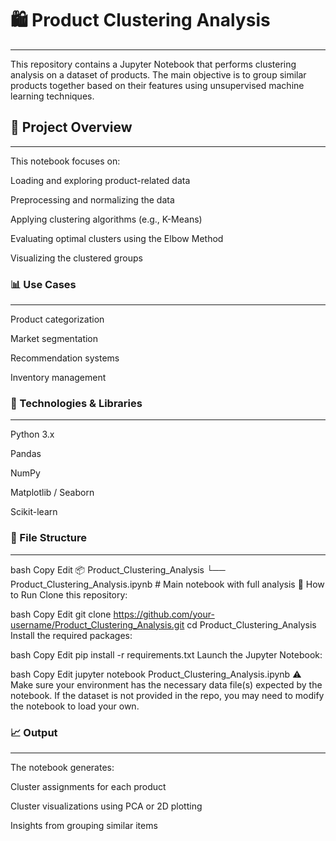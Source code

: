 # 🛍️ Product Clustering Analysis
----------------------------------
This repository contains a Jupyter Notebook that performs clustering analysis on a dataset of products. The main objective is to group similar products together based on their features using unsupervised machine learning techniques.

## 📌 Project Overview
---------------------
This notebook focuses on:

Loading and exploring product-related data

Preprocessing and normalizing the data

Applying clustering algorithms (e.g., K-Means)

Evaluating optimal clusters using the Elbow Method

Visualizing the clustered groups

### 📊 Use Cases
------------------
Product categorization

Market segmentation

Recommendation systems

Inventory management

### 🧰 Technologies & Libraries
---------------------------------
Python 3.x

Pandas

NumPy

Matplotlib / Seaborn

Scikit-learn

### 📂 File Structure
-----------------------
bash
Copy
Edit
📦 Product_Clustering_Analysis
 └── Product_Clustering_Analysis.ipynb   # Main notebook with full analysis
🚀 How to Run
Clone this repository:

bash
Copy
Edit
git clone https://github.com/your-username/Product_Clustering_Analysis.git
cd Product_Clustering_Analysis
Install the required packages:

bash
Copy
Edit
pip install -r requirements.txt
Launch the Jupyter Notebook:

bash
Copy
Edit
jupyter notebook Product_Clustering_Analysis.ipynb
⚠️ Make sure your environment has the necessary data file(s) expected by the notebook. If the dataset is not provided in the repo, you may need to modify the notebook to load your own.

### 📈 Output
--------------
The notebook generates:

Cluster assignments for each product

Cluster visualizations using PCA or 2D plotting

Insights from grouping similar items
